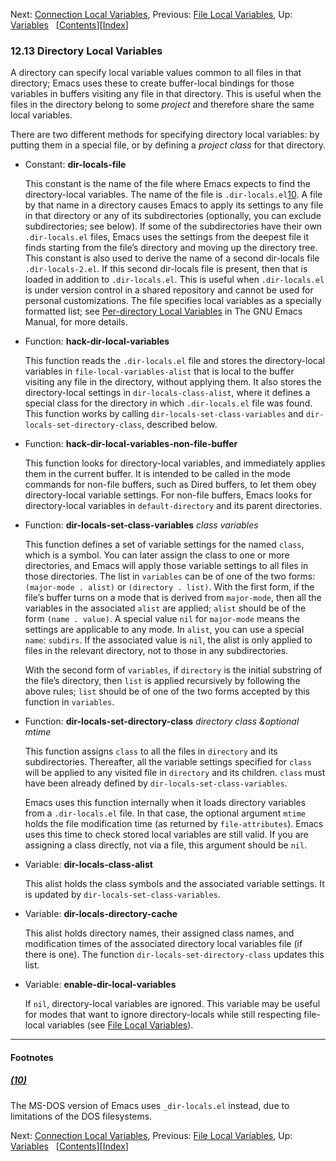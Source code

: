

Next: [Connection Local Variables](Connection-Local-Variables.html), Previous: [File Local Variables](File-Local-Variables.html), Up: [Variables](Variables.html)   \[[Contents](index.html#SEC_Contents "Table of contents")]\[[Index](Index.html "Index")]

### 12.13 Directory Local Variables

A directory can specify local variable values common to all files in that directory; Emacs uses these to create buffer-local bindings for those variables in buffers visiting any file in that directory. This is useful when the files in the directory belong to some *project* and therefore share the same local variables.

There are two different methods for specifying directory local variables: by putting them in a special file, or by defining a *project class* for that directory.

*   Constant: **dir-locals-file**

    This constant is the name of the file where Emacs expects to find the directory-local variables. The name of the file is `.dir-locals.el`[10](#FOOT10). A file by that name in a directory causes Emacs to apply its settings to any file in that directory or any of its subdirectories (optionally, you can exclude subdirectories; see below). If some of the subdirectories have their own `.dir-locals.el` files, Emacs uses the settings from the deepest file it finds starting from the file’s directory and moving up the directory tree. This constant is also used to derive the name of a second dir-locals file `.dir-locals-2.el`. If this second dir-locals file is present, then that is loaded in addition to `.dir-locals.el`. This is useful when `.dir-locals.el` is under version control in a shared repository and cannot be used for personal customizations. The file specifies local variables as a specially formatted list; see [Per-directory Local Variables](https://www.gnu.org/software/emacs/manual/html_node/emacs/Directory-Variables.html#Directory-Variables) in The GNU Emacs Manual, for more details.

<!---->

*   Function: **hack-dir-local-variables**

    This function reads the `.dir-locals.el` file and stores the directory-local variables in `file-local-variables-alist` that is local to the buffer visiting any file in the directory, without applying them. It also stores the directory-local settings in `dir-locals-class-alist`, where it defines a special class for the directory in which `.dir-locals.el` file was found. This function works by calling `dir-locals-set-class-variables` and `dir-locals-set-directory-class`, described below.

<!---->

*   Function: **hack-dir-local-variables-non-file-buffer**

    This function looks for directory-local variables, and immediately applies them in the current buffer. It is intended to be called in the mode commands for non-file buffers, such as Dired buffers, to let them obey directory-local variable settings. For non-file buffers, Emacs looks for directory-local variables in `default-directory` and its parent directories.

<!---->

*   Function: **dir-locals-set-class-variables** *class variables*

    This function defines a set of variable settings for the named `class`, which is a symbol. You can later assign the class to one or more directories, and Emacs will apply those variable settings to all files in those directories. The list in `variables` can be of one of the two forms: `(major-mode . alist)` or `(directory . list)`. With the first form, if the file’s buffer turns on a mode that is derived from `major-mode`, then all the variables in the associated `alist` are applied; `alist` should be of the form `(name . value)`. A special value `nil` for `major-mode` means the settings are applicable to any mode. In `alist`, you can use a special `name`: `subdirs`. If the associated value is `nil`, the alist is only applied to files in the relevant directory, not to those in any subdirectories.

    With the second form of `variables`, if `directory` is the initial substring of the file’s directory, then `list` is applied recursively by following the above rules; `list` should be of one of the two forms accepted by this function in `variables`.

<!---->

*   Function: **dir-locals-set-directory-class** *directory class \&optional mtime*

    This function assigns `class` to all the files in `directory` and its subdirectories. Thereafter, all the variable settings specified for `class` will be applied to any visited file in `directory` and its children. `class` must have been already defined by `dir-locals-set-class-variables`.

    Emacs uses this function internally when it loads directory variables from a `.dir-locals.el` file. In that case, the optional argument `mtime` holds the file modification time (as returned by `file-attributes`). Emacs uses this time to check stored local variables are still valid. If you are assigning a class directly, not via a file, this argument should be `nil`.

<!---->

*   Variable: **dir-locals-class-alist**

    This alist holds the class symbols and the associated variable settings. It is updated by `dir-locals-set-class-variables`.

<!---->

*   Variable: **dir-locals-directory-cache**

    This alist holds directory names, their assigned class names, and modification times of the associated directory local variables file (if there is one). The function `dir-locals-set-directory-class` updates this list.

<!---->

*   Variable: **enable-dir-local-variables**

    If `nil`, directory-local variables are ignored. This variable may be useful for modes that want to ignore directory-locals while still respecting file-local variables (see [File Local Variables](File-Local-Variables.html)).

***

#### Footnotes

##### [(10)](#DOCF10)

The MS-DOS version of Emacs uses `_dir-locals.el` instead, due to limitations of the DOS filesystems.

Next: [Connection Local Variables](Connection-Local-Variables.html), Previous: [File Local Variables](File-Local-Variables.html), Up: [Variables](Variables.html)   \[[Contents](index.html#SEC_Contents "Table of contents")]\[[Index](Index.html "Index")]
